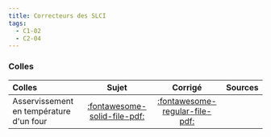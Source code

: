 ```yaml
---
title: Correcteurs des SLCI 
tags:
  - C1-02
  - C2-04
---
```





### Colles 
 
| Colles | Sujet | Corrigé | Sources  | 
| :-------------- | :---: | :-----: | :------: | 
| Asservissement en température d'un four | [:fontawesome-solid-file-pdf:](http://xpessoles-cpge.fr/pdf/Cy_03_01_Colle_01_AP_Four_Sujet.pdf) | [:fontawesome-regular-file-pdf:](http://xpessoles-cpge.fr/pdf/Cy_03_01_Colle_01_AP_Four_Corrige.pdf) | 


